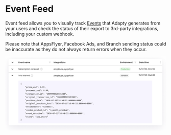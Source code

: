 # Event Feed

Event feed allows you to visually track [Events](integrations/events.md) that Adapty generates from your users and check the status of their export to 3rd-party integrations, including your custom webhook.

Please note that AppsFlyer, Facebook Ads, and Branch sending status could be inaccurate as they do not always return errors when they occur.

![](../.gitbook/assets/image%20%2888%29.png)

